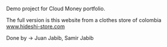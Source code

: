 Demo project for Cloud Money  portfolio.

The full version is this website from a clothes store of colombia www.hideshi-store.com

Done by -> Juan Jabib, Samir Jabib
